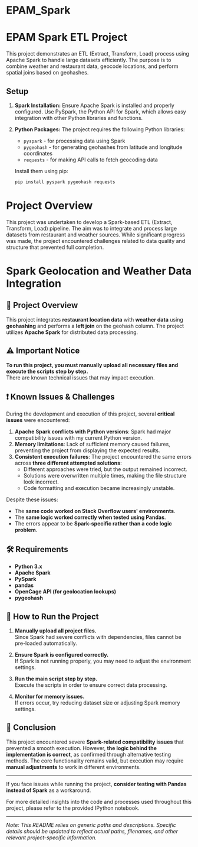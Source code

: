 # EPAM_Spark

# EPAM Spark ETL Project

This project demonstrates an ETL (Extract, Transform, Load) process using Apache Spark to handle large datasets efficiently. The purpose is to combine weather and restaurant data, geocode locations, and perform spatial joins based on geohashes.

## Setup

1. **Spark Installation:**
   Ensure Apache Spark is installed and properly configured. Use PySpark, the Python API for Spark, which allows easy integration with other Python libraries and functions.

2. **Python Packages:**
   The project requires the following Python libraries:
   - `pyspark` - for processing data using Spark
   - `pygeohash` - for generating geohashes from latitude and longitude coordinates
   - `requests` - for making API calls to fetch geocoding data

   Install them using pip:
   ```bash
   pip install pyspark pygeohash requests
   ```
# Project Overview

This project was undertaken to develop a Spark-based ETL (Extract, Transform, Load) pipeline. The aim was to integrate and process large datasets from restaurant and weather sources. While significant progress was made, the project encountered challenges related to data quality and structure that prevented full completion.

# Spark Geolocation and Weather Data Integration

## 🚀 Project Overview
This project integrates **restaurant location data** with **weather data** using **geohashing** and performs a **left join** on the geohash column. The project utilizes **Apache Spark** for distributed data processing.

## ⚠️ Important Notice
**To run this project, you must manually upload all necessary files and execute the scripts step by step.**  
There are known technical issues that may impact execution.

## ❗ Known Issues & Challenges
During the development and execution of this project, several **critical issues** were encountered:
1. **Apache Spark conflicts with Python versions**: Spark had major compatibility issues with my current Python version.
2. **Memory limitations**: Lack of sufficient memory caused failures, preventing the project from displaying the expected results.
3. **Consistent execution failures**: The project encountered the same errors across **three different attempted solutions**:
   - Different approaches were tried, but the output remained incorrect.
   - Solutions were overwritten multiple times, making the file structure look incorrect.
   - Code formatting and execution became increasingly unstable.

Despite these issues:
- The **same code worked on Stack Overflow users' environments**.
- The **same logic worked correctly when tested using Pandas**.
- The errors appear to be **Spark-specific rather than a code logic problem**.

## 🛠️ Requirements
- **Python 3.x**
- **Apache Spark**
- **PySpark**
- **pandas**
- **OpenCage API (for geolocation lookups)**
- **pygeohash**

## 📌 How to Run the Project
1. **Manually upload all project files.**  
   Since Spark had severe conflicts with dependencies, files cannot be pre-loaded automatically.
   
2. **Ensure Spark is configured correctly.**  
   If Spark is not running properly, you may need to adjust the environment settings.

3. **Run the main script step by step.**  
   Execute the scripts in order to ensure correct data processing.

4. **Monitor for memory issues.**  
   If errors occur, try reducing dataset size or adjusting Spark memory settings.

## 🔹 Conclusion
This project encountered severe **Spark-related compatibility issues** that prevented a smooth execution. However, **the logic behind the implementation is correct**, as confirmed through alternative testing methods. The core functionality remains valid, but execution may require **manual adjustments** to work in different environments.

---

If you face issues while running the project, **consider testing with Pandas instead of Spark** as a workaround.

For more detailed insights into the code and processes used throughout this project, please refer to the provided IPython notebook.

---

*Note: This README relies on generic paths and descriptions. Specific details should be updated to reflect actual paths, filenames, and other relevant project-specific information.*
